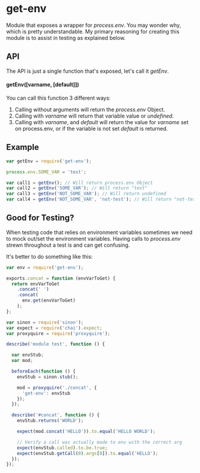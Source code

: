 # get-env

Module that exposes a wrapper for _process.env_. You may wonder why, which is
pretty understandable. My primary reasoning for creating this module is to
assist in testing as explained below.


## API
The API is just a single function that's exposed, let's call it _getEnv_.

#### getEnv([varname, [default]])
You can call this function 3 different ways:

1. Calling without arguments will return the _process.env_ Object.
2. Calling with _varname_ will return that variable value or _undefined_.
3. Calling with _varname_, and _default_ will return the value for _varname_
set on process.env, or if the variable is not set _default_ is returned.

## Example

```js
var getEnv = require('get-env');

process.env.SOME_VAR = 'test';

var call1 = getEnv(); // Will return process.env Object
var call2 = getEnv('SOME_VAR'); // Will return "test"
var call3 = getEnv('NOT_SOME_VAR'); // Will return undefined
var call4 = getEnv('NOT_SOME_VAR', 'not-test'); // Will return "not-test"
```


## Good for Testing?

When testing code that relies on environment variables sometimes we need to
mock out/set the environment variables. Having calls to _process.env_ strewn
throughout a test is and can get confusing.

It's better to do something like this:

```js
var env = require('get-env');

exports.concat = function (envVarToGet) {
  return envVarToGet
    .concat(' ')
    .concat(
      env.get(envVarToGet)
    );
};
```

```js
var sinon = require('sinon');
var expect = require('chai').expect;
var proxyquire = require('proxyquire');

describe('module test', function () {

  var envStub;
  var mod;

  beforeEach(function () {
    envStub = sinon.stub();

    mod = proxyquire('./concat', {
      'get-env': envStub
    });
  });

  describe('#concat', function () {
    envStub.returns('WORLD');

    expect(mod.concat('HELLO')).to.equal('HELLO WORLD');

    // Verify a call was actually made to env with the correct arg
    expect(envStub.called).to.be.true;
    expect(envStub.getCall(0).args[0]).to.equal('HELLO');
  });
});
```
